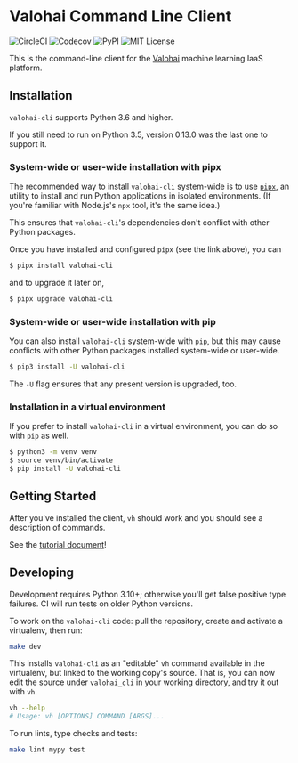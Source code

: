 # Valohai Command Line Client

![CircleCI](https://img.shields.io/github/workflow/status/valohai/valohai-cli/CI.svg)
![Codecov](https://img.shields.io/codecov/c/github/valohai/valohai-cli.svg)
![PyPI](https://img.shields.io/pypi/v/valohai-cli.svg)
![MIT License](https://img.shields.io/github/license/valohai/valohai-cli.svg)

This is the command-line client for the [Valohai][vh] machine learning IaaS platform.

## Installation

`valohai-cli` supports Python 3.6 and higher.

If you still need to run on Python 3.5, version 0.13.0 was the last one to support it.

### System-wide or user-wide installation with pipx

The recommended way to install `valohai-cli` system-wide is to use [`pipx`][pipx], an
utility to install and run Python applications in isolated environments.
(If you're familiar with Node.js's `npx` tool, it's the same idea.)

This ensures that `valohai-cli`'s dependencies don't conflict with other Python packages.

Once you have installed and configured `pipx` (see the link above), you can

```bash
$ pipx install valohai-cli
```

and to upgrade it later on,

```bash
$ pipx upgrade valohai-cli
```

### System-wide or user-wide installation with pip

You can also install `valohai-cli` system-wide with `pip`,
but this may cause conflicts with other Python packages installed
system-wide or user-wide.

```bash
$ pip3 install -U valohai-cli
```

The `-U` flag ensures that any present version is upgraded, too.

### Installation in a virtual environment

If you prefer to install `valohai-cli` in a virtual environment, you can do so with `pip` as well.

```bash
$ python3 -m venv venv
$ source venv/bin/activate
$ pip install -U valohai-cli
```

## Getting Started

After you've installed the client, `vh` should work and you should see a description
of commands.

See the [tutorial document](./TUTORIAL.md)!

[vh]: https://valohai.com/
[app]: https://app.valohai.com/

## Developing

Development requires Python 3.10+; otherwise you'll get false positive type failures.
CI will run tests on older Python versions.

To work on the `valohai-cli` code: pull the repository, create and activate a virtualenv, then run:

```bash
make dev
```

This installs `valohai-cli` as an "editable" `vh` command available in the virtualenv, but linked to
the working copy's source. That is, you can now edit the source under `valohai_cli` in your working
directory, and try it out with `vh`.

```bash
vh --help
# Usage: vh [OPTIONS] COMMAND [ARGS]...
```

To run lints, type checks and tests:

```bash
make lint mypy test
```

[pipx]: https://github.com/pypa/pipx
